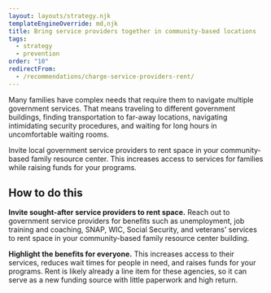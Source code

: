 ```yaml
---
layout: layouts/strategy.njk
templateEngineOverride: md,njk
title: Bring service providers together in community-based locations
tags:
  - strategy
  - prevention
order: "10"
redirectFrom:
  - /recommendations/charge-service-providers-rent/
---
```


Many families have complex needs that require them to navigate multiple government services. That means traveling to different government buildings, finding transportation to far-away locations, navigating intimidating security procedures, and waiting for long hours in uncomfortable waiting rooms.

Invite local government service providers to rent space in your community-based family resource center. This increases access to services for families while raising funds for your programs.

## How to do this

**Invite sought-after service providers to rent space.** Reach out to government service providers for benefits such as unemployment, job training and coaching, SNAP, WIC, Social Security, and veterans' services to rent space in your community-based family resource center building.

**Highlight the benefits for everyone.** This increases access to their services, reduces wait times for people in need, and raises funds for your programs. Rent is likely already a line item for these agencies, so it can serve as a new funding source with little paperwork and high return.